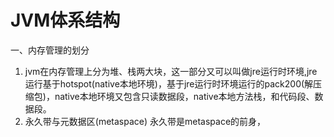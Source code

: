 # JVM体系结构
一、内存管理的划分
1. jvm在内存管理上分为堆、栈两大块，这一部分又可以叫做jre运行时环境,jre运行基于hotspot(native本地环境)，基于jre运行时环境运行的pack200(解压缩包)，native本地环境又包含只读数据段，native本地方法栈，和代码段、数据段。
2. 永久带与元数据区(metaspace)
   永久带是metaspace的前身，
